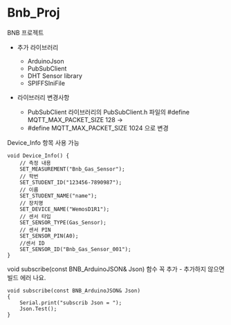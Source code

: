 # Bnb_Proj
BNB 프로젝트
* 추가 라이브러리
  * ArduinoJson
  * PubSubClient 
  * DHT Sensor library
  * SPIFFSIniFile

* 라이브러리 변경사항
  * PubSubClient 라이브러리의 PubSubClient.h 파일의 #define MQTT_MAX_PACKET_SIZE 128 -> 
  * #define MQTT_MAX_PACKET_SIZE 1024 으로 변경
  
Device_Info 항목 사용 가능
```{.cpp}
void Device_Info() {
	// 측정 내용
	SET_MEASUREMENT("Bnb_Gas_Sensor");
	// 학번
	SET_STUDENT_ID("123456-7890987");
	// 이름
	SET_STUDENT_NAME("name");
	// 장치명
	SET_DEVICE_NAME("WemosD1R1");
	// 센서 타입
	SET_SENSOR_TYPE(Gas_Sensor);
	// 센서 PIN
	SET_SENSOR_PIN(A0);
	//센서 ID
	SET_SENSOR_ID("Bnb_Gas_Sensor_001");
}
```

void subscribe(const BNB_ArduinoJSON& Json) 함수 꼭 추가 - 추가하지 않으면 빌드 에러 나요.
```{.cpp}
void subscribe(const BNB_ArduinoJSON& Json)
{
	Serial.print("subscrib Json = ");
	Json.Test();
}
```
